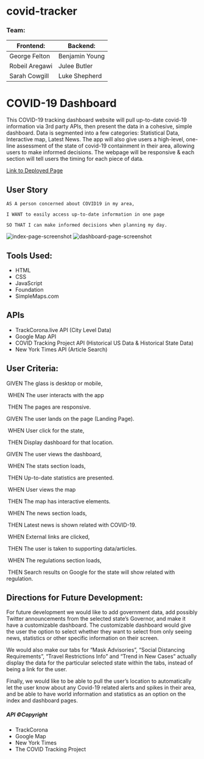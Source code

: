 # covid-tracker

### Team:
| Frontend:      | Backend:       |
| -------------- | -------------- |
| George Felton  | Benjamin Young |
| Robeil Aregawi | Julee Butler   |
| Sarah Cowgill  | Luke Shepherd  |

# COVID-19 Dashboard

This COVID-19 tracking dashboard website will pull up-to-date covid-19 information via 3rd party APIs, then present the data in a cohesive, simple dashboard. Data is segmented into a few categories: Statistical Data, Interactive map, Latest News. The app will also give users a high-level, one-line assessment of the state of covid-19 containment in their area, allowing users to make informed decisions. The webpage will be responsive & each section will tell users the timing for each piece of data.

[Link to Deployed Page](https://sheplt1.github.io/covid-tracker/)

## User Story

``` 
AS A person concerned about COVID19 in my area,

I WANT to easily access up-to-date information in one page

SO THAT I can make informed decisions when planning my day.
```
![index-page-screenshot](https://github.com/ShepLT1/covid-tracker/blob/master/Assets/Images/index.png)
![dashboard-page-screenshot](https://github.com/ShepLT1/covid-tracker/blob/master/Assets/Images/dashboard.png)

## Tools Used:

* HTML
* CSS
* JavaScript
* Foundation
* SimpleMaps.com

## APIs

* TrackCorona.live  API (City Level Data)
* Google Map API
* COVID Tracking Project API (Historical US Data & Historical State Data)
* New York Times API (Article Search)

## User Criteria:

GIVEN The glass is desktop or mobile,

​	WHEN The user interacts with the app

​	THEN The pages are responsive.

GIVEN The user lands on the page (Landing Page).

​	WHEN User click for the state,

​	THEN Display dashboard for that location.

GIVEN The user views the dashboard,

​	WHEN The stats section loads,

​	THEN Up-to-date statistics are presented.

​	WHEN User views the map

​	THEN The map has interactive elements.

​	WHEN The news section loads,

​	THEN Latest news is shown related with COVID-19.

​	WHEN External links are clicked,

​	THEN The user is taken to supporting data/articles.

​	WHEN The regulations section loads,

​	THEN Search results on Google for the state will show related with regulation.



## Directions for Future Development:

For future development we would like to add government data, add possibly Twitter announcements from the selected state’s Governor, and make it have a customizable dashboard. The customizable dashboard would give the user the option to select whether they want to select from only seeing news, statistics or other specific information on their screen. 

We would also make our tabs for “Mask Advisories”, “Social Distancing Requirements”, “Travel Restrictions Info” and “Trend in New Cases” actually display the data for the particular selected state within the tabs, instead of being a link for the user. 

Finally, we would like to be able to pull the user’s location to automatically let the user know about any Covid-19 related alerts and spikes in their area, and be able to have world information and statistics as an option on the index and dashboard pages. 





##### API ©Copyright

* TrackCorona
* Google Map
* New York Times
* The COVID Tracking Project
